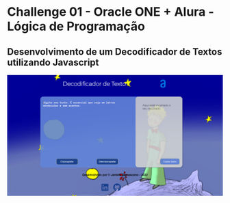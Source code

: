 # Challenge 01 - Oracle ONE + Alura - Lógica de Programação
## Desenvolvimento de um Decodificador de Textos utilizando Javascript
![Captura de tela do Decodificador de Texto](https://github.com/janieledamasceno/challenge01-oracle-alura/blob/main/img/capturadetela.png)
